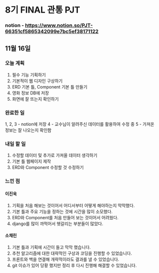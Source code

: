 # 8기 FINAL 관통 PJT

### notion - https://www.notion.so/PJT-66351cf5865342099e7bc5ef38171122


## 11월 16일
### 오늘 계획
1. 필수 기능 기획하기
2. 기본적이 웹 디자인 구상하기 
3. ERD 기본 틀, Component 기본 틀 만들기
4. 영화 정보 DB에 저장
5. 화면에 잘 뜨는지 확인하기

### 완료한 일
1, 2, 3 - notion에 저장
4 - 교수님이 알려주신 데이터를 활용하여 수정 중
5 - 가져온 정보는 잘 나오는지 확인함

### 내일 할 일
1. 수정할 데이터 및 추가로 가져올 데이터 생각하기
2. 기본 틀 웹페이지 제작
3. ERD와 Component 수정할 것 수정하기

### 느낀 점
#### 이진욱
1. 기획을 처음 해보는 것이어서 어디서부터 어떻게 해야하는지 막막했다.
2. 기본 틀과 주요 기능을 정하는 것에 시간을 많이 소모했다.
3. ERD와 Component를 처음 만들어 보는 것이어서 어려웠다.
4. django를 많이 까먹어서 헷갈리는 부분들이 많았다.

#### 소채린
1. 기본 틀과 기획에 시간이 들고 막막 했습니다. 
2. 추천 알고리즘에 대한 대략적인 구상과 코딩을 진행할 수 있었습니다.  
3. 프론트와 백을 연결해 개략적이라도 결과를 낼 수 있었습니다. 
4. git 이슈가 있어 당황 했지만 정리 후 다시 진행해 해결할 수 있었습니다. 